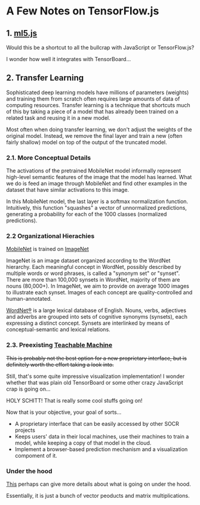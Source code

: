 # A Few Notes on TensorFlow.js

## 1. [ml5.js](https://learn.ml5js.org/#/)

Would this be a shortcut to all the bullcrap with JavaScript or TensorFlow.js?

I wonder how well it integrates with TensorBoard...

## 2. Transfer Learning 

Sophisticated deep learning models have millions of parameters (weights) 
and training them from scratch often requires large amounts of data of 
computing resources. 
Transfer learning is a technique that shortcuts much of this by taking a 
piece of a model that has already been trained on a related task and 
reusing it in a new model.

Most often when doing transfer learning, we don't adjust the weights of the 
original model. Instead, we remove the final layer and train a new (often 
fairly shallow) model on top of the output of the truncated model.

### 2.1. More Conceptual Details

The activations of the pretrained MobileNet model informally represent 
high-level semantic features of the image that the model has learned.
What we do is feed an image through MobileNet and find other examples 
in the dataset that have similar activations to this image.

In this MobileNet model, the last layer is a softmax normalization function.
Intuitively, this function "squashes" a vector of unnormalized predictions, 
generating a probability for each of the 1000 classes (normalized predictions).

### 2.2 Organizational Hierachies

[MobileNet](https://github.com/tensorflow/models/blob/master/research/slim/nets/mobilenet_v1.md) 
is trained on [ImageNet](http://www.image-net.org/about-overview)

ImageNet is an image dataset organized according to the WordNet hierarchy. 
Each meaningful concept in WordNet, possibly described by multiple words or 
word phrases, is called a "synonym set" or "synset". 
There are more than 100,000 synsets in WordNet, majority of them are nouns 
(80,000+). In ImageNet, we aim to provide on average 1000 images to 
illustrate each synset. 
Images of each concept are quality-controlled and human-annotated.

[WordNet®](http://wordnet.princeton.edu) is a large lexical database of 
English. Nouns, verbs, adjectives and adverbs are grouped into sets of 
cognitive synonyms (synsets), each expressing a distinct concept. 
Synsets are interlinked by means of conceptual-semantic and 
lexical relations.

### 2.3. Preexisting [Teachable Machine](https://teachablemachine.withgoogle.com/)

~~This is probably not the best option for a new proprietary interface, 
but is definitely worth the effort taking a look into.~~

Still, that's some quite impressive visualization implementation! I wonder 
whether that was plain old TensorBoard or some other crazy JavaScript crap 
is going on...

HOLY SCHITT! That is really some cool stuffs going on!

Now that is your objective, your goal of sorts...

- A proprietary interface that can be easily accessed by other SOCR projects
- Keeps users' data in their local machines, use their machines to train a 
  model, while keeping a copy of that model in the cloud.
- Implement a browser-based prediction mechanism and a 
  visualization compoment of it.  


### Under the hood

[This](https://observablehq.com/@nsthorat/how-to-build-a-teachable-machine-with-tensorflow-js) 
perhaps can give more details about what is going on under the hood.

Essentially, it is just a bunch of vector peoducts and matrix multiplications.
